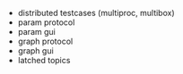  - distributed testcases (multiproc, multibox)
 - param protocol
 - param gui
 - graph protocol
 - graph gui
 - latched topics
